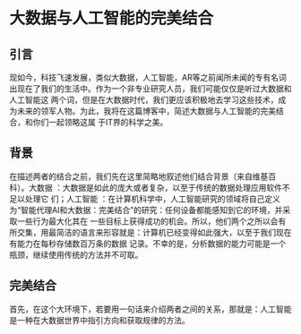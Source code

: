 # 大数据与人工智能的完美结合
## 引言 
现如今，科技飞速发展，类似大数据，人工智能，AR等之前闻所未闻的专有名词出现在了我们的生活中。作为一个非专业研究人员，我们可能仅仅是听过大数据和人工智能这
两个词，但是在大数据时代，我们更应该积极地去学习这些技术，成为未来的领军人物。为此，我将在这篇博客中，简述大数据与人工智能的完美结合，和你们一起领略这属
于IT界的科学之美。
## 背景
在描述两者的结合之前，我们先在这里简略地叙述他们结合背景（来自维基百科）。大数据 ：大数据是如此的庞大或者复杂，以至于传统的数据处理应用软件不足以处理它
们；人工智能 ：在计算机科学中，人工智能研究的领域将自己定义为“智能代理AI和大数据：完美结合”的研究：任何设备都能感知到它的环境，并采取一些行为最大化其在
一些目标上获得成功的机会。所以，他们两个之所以会有所交集，用最简洁的语言来形容就是：计算机已经变得如此强大，以至于我们现在有能力在每秒存储数百万条的数据
记录。不幸的是，分析数据的能力可能是一个瓶颈，继续使用传统的方法并不可取。
## 完美结合
首先，在这个大环境下，若要用一句话来介绍两者之间的关系，那就是：人工智能是一种在大数据世界中指引方向和获取规律的方法。

